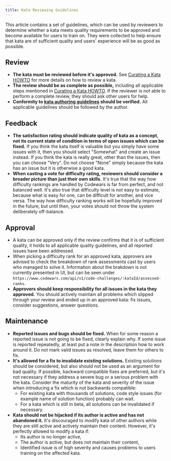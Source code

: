 ```yaml
---
title: Kata Reviewing Guidelines
---
```


This article contains a set of guidelines, which can be used by reviewers to determine whether a kata meets quality requirements to be approved and become available for users to train on. They were collected to help ensure that kata are of sufficient quality and users' experience will be as good as possible.

## Review

- **The kata must be reviewed before it's approved.** See [Curating a Kata HOWTO][howto-review-kata] for more details on how to review a kata.
- **The review should be as complete as possible,** including all applicable steps mentioned in [Curating a Kata HOWTO][howto-review-kata]. If the reviewer is not able to perform a complete review, they should ask other users for help.
- **Conformity to [kata authoring guidelines][guidelines-authoring-kata] should be verified.** All applicable guidelines should be followed by the author.


## Feedback

- **The satisfaction rating should indicate quality of kata as a concept, not its current state of condition in terms of open issues which can be fixed.** If you think the kata itself is valuable but you simply have some issues with it, then you should select "Somewhat" and create an issue instead. If you think the kata is really great, other than the issues, then you can choose "Very". Do not choose "None" simply because the kata has an issue but it is otherwise a good kata.
- **When casting a vote for difficulty rating, reviewers should consider a broader picture than just their own skills.** It's true that the way how difficulty rankings are handled by Codewars is far from perfect, and not balanced well. It's also true that difficulty level is not easy to estimate, because what is easy for one, can be difficult for another, and vice versa. The way how difficulty ranking works will be hopefully improved in the future, but until then, your votes should not throw the system deliberately off-balance.


## Approval

- A kata can be approved only if the review confirms that it is of sufficient quality, it holds to all applicable quality guidelines, and all reported issues have been addressed.
- When picking a difficulty rank for an approved kata, approvers are advised to check the breakdown of rank assessments cast by users who managed to solve it. Information about the brakdown is not currently presented in UI, but can be seen under `https://www.codewars.com/api/v1/code-challenges/:kataId/assessed-ranks`. 
- **Approvers should keep responsibility for all issues in the kata they approved.** You should actively maintain all problems which slipped through your review and ended up in an approved kata: fix issues, consider suggestions, answer questions.


## Maintenance

- **Reported issues and bugs should be fixed.** When for some reason a reported issue is not going to be fixed, clearly explain why. If some issue is reported repeatedly, at least put a note in the description how to work around it. Do not mark valid issues as resolved, leave them for others to fix.
- **It's allowed for a fix to invalidate existing solutions.** Existing solutions should be considered, but also should not be used as an argument for bad quality. If possible, backward compatible fixes are preferred, but it's not necessary if they address a severe bug or a serious problem with the kata. Consider the maturity of the kata and severity of the issue when introducing a fix which is not backwards compatible:
  - For existing kata with thousands of solutions, code style issues (for example name of solution function) probably can wait.
  - For a kata which is still in beta, all solutions can be invalidated if necessary.
- **Kata should not be hijacked if its author is active and has not abandoned it.** It's discouraged to modify kata of other authors while they are still active and actively maintain their content. However, it's perfectly allowed to modify a kata if:
  - Its author is no longer active,
  - The author is active, but does not maintain their content,
  - Identified issue is of high severity and causes problems to users training on the affected kata.


[guidelines-authoring-kata]: /authoring/guidelines/kata/
[howto-review-kata]: /curation/kata/#review
